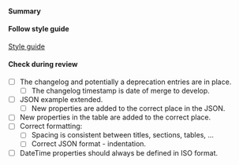#### Summary

#### Follow style guide

[Style guide](https://mews.atlassian.net/wiki/x/KJAoCw)

#### Check during review

- [ ] The changelog and potentially a deprecation entries are in place.
  - [ ] The changelog timestamp is date of merge to develop. 
- [ ] JSON example extended.
  - [ ] New properties are added to the correct place in the JSON.
- [ ] New properties in the table are added to the correct place.
- [ ] Correct formatting:
  - [ ] Spacing is consistent between titles, sections, tables, ...
  - [ ] Correct JSON format - indentation.
- [ ] DateTime properties should always be defined in ISO format.

